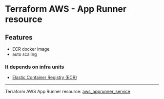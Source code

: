 # Terraform AWS - App Runner resource

## Features

- ECR docker image
- auto scaling

### It depends on infra units
- [Elastic Container Registry (ECR)](../ecr)

- - - -

Terraform AWS App Runner resource: [aws_apprunner_service](https://registry.terraform.io/providers/hashicorp/aws/latest/docs/resources/apprunner_service)
